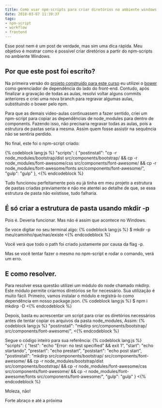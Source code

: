 ```yaml
---
title: Como usar npm-scripts para criar diretórios no ambiente windows
date: 2018-03-07 11:39:37
tags:
- npm-script
- workflow
- frontend
---
```

Esse post nem é um post de verdade, mas sim uma dica rápida.
Meu objetivo é mostrar como é possível criar diretórios a partir do npm-scripts no ambiente Windows.

## Por que este post foi escrito?

Na primeira versão do <a href="https://www.udemy.com/ferramentas-front-end-git-npm-script-gulp-e-sass/?couponCode=PROMOSITE20" title="Torne-se um desenvolvedor front-end">projeto construído para este curso</a> eu utilizei o <a href="https://bower.io/" target="_blank">bower</a> como gerenciador de dependência do lado do front-end. Contudo, após finalizar a gravação de todas as aulas, resolvi voltar alguns commits anteriores e criei uma nova branch para regravar algumas aulas, substituindo o bower pelo npm.

Para que as demais video-aulas continuassem a fazer sentido, criei um npm-script para copiar as dependências de node_modules para dentro de components. Fazendo isso, não precisaria regravar todas as aulas, pois a estrutura de pastas seria a mesma. Assim quem fosse assistir na sequência não se sentiria perdido.

No final, este foi o npm-script criado:

{% codeblock lang:js %}
"scripts": {
    "postinstall": "cp -r node_modules/bootstrap/dist src/components/bootstrap/ &amp;&amp; cp -r node_modules/font-awesome/css src/components/font-awesome/ &amp;&amp; cp -r node_modules/font-awesome/fonts src/components/font-awesome/",
    "gulp": "gulp"
  },
<{% endcodeblock %}

Tudo funcionou perfeitamente pois eu já tinha em meu projeto a estrutura de pastas criadas previamente e não me atentei ao detalhe de que, se essa estrutura de pasta não existisse, tudo falharia.

## É só criar a estrutura de pasta usando mkdir -p

Pois é. Deveria funcionar. Mas não é assim que acontece no Windows. 

Se voce digitar no seu terminal algo:
{% codeblock lang:js %}
$ mkdir -p meu/caminho/que/nao/existe
<{% endcodeblock %}

Você verá que todo o path foi criado justamente por causa da flag -p.

Mas se você tentar fazer o mesmo no npm-script e rodar o comando, verá um erro. 

## E como resolver.

Para resolver essa questão utilizei um módulo do node chamado mkdirp. Este módulo permite criarmos diretórios se for necessário. Sua utilização é muito fácil. Primeiro, vamos instalar o módulo e registrá-lo como dependência em nosso package.json.
{% codeblock lang:js %}
$ npm i mkdirp -D
<{% endcodeblock %}

Depois, basta eu acrescentar um script para criar os diretórios necessários antes de tentar copiar os arquivos da pasta node_modules, Assim:
{% codeblock lang:js %}
"postinstall": "mkdirp src/components/bootstrap/ src/components/font-awesome/",
<{% endcodeblock %}

Segue o código inteiro para sua referência:
{% codeblock lang:js %}
"scripts": {
    "test": "echo \"Error: no test specified\" &amp;&amp; exit 1",
    "start": "echo startando",
    "prestart": "echo prestart",
    "poststart": "echo post start",
    "postinstall": "mkdirp src/components/bootstrap/ src/components/font-awesome/ &amp;&amp; cp -r node_modules/bootstrap/dist src/components/bootstrap/ &amp;&amp; cp -r node_modules/font-awesome/css src/components/font-awesome/ &amp;&amp; cp -r node_modules/font-awesome/fonts src/components/font-awesome/",
    "gulp": "gulp"
  }
<{% endcodeblock %}

Moleza, não!

Forte abraço e até a próxima
